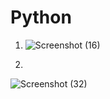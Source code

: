 # Python

1.
   ![Screenshot (16)](https://github.com/Shambhavisinha0504/Python/assets/127407353/f65f6259-332d-4adb-8b92-8e84f8fd4985)

2.
![Screenshot (32)](https://github.com/Shambhavisinha0504/Python/assets/127407353/2a5a93a7-d4d1-48d9-ad2f-b3ae821e97ff)
